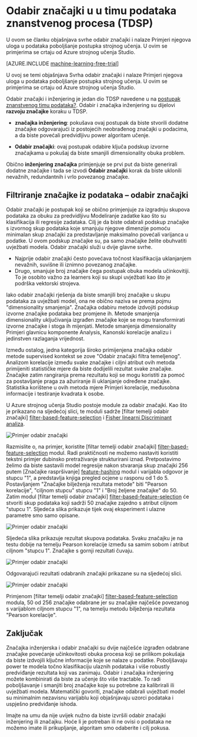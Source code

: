 <properties
    pageTitle="Značajka izbor u postupku timu podataka znanstvenog | Microsoft Azure" 
    description="U članku se objašnjava Svrha odabir značajki i nalaze Primjeri njihove uloge u postupku poboljšanja podataka od strojnog učenja."
    services="machine-learning"
    documentationCenter=""
    authors="bradsev"
    manager="jhubbard"
    editor="cgronlun"/>

<tags
    ms.service="machine-learning"
    ms.workload="data-services"
    ms.tgt_pltfrm="na"
    ms.devlang="na"
    ms.topic="article"
    ms.date="09/19/2016"
    ms.author="zhangya;bradsev" />


# <a name="feature-selection-in-the-team-data-science-process-tdsp"></a>Odabir značajki u u timu podataka znanstvenog procesa (TDSP)

U ovom se članku objašnjava svrhe odabir značajki i nalaze Primjeri njegova uloga u podataka poboljšanje postupka strojnog učenja. U ovim se primjerima se crtaju od Azure strojnog učenja Studio. 

[AZURE.INCLUDE [machine-learning-free-trial](../../includes/machine-learning-free-trial.md)]


U ovoj se temi objašnjava Svrha odabir značajki i nalaze Primjeri njegova uloga u podataka poboljšanje postupka strojnog učenja. U ovim se primjerima se crtaju od Azure strojnog učenja Studio. 

Odabir značajki i inženjering je jedan dio TDSP navedene u na [postupak znanstvenog timu podataka?](data-science-process-overview.md). Odabir i značajka inženjering su dijelovi **razvoju značajke** koraku u TDSP.

* **značajka inženjering**: pokušava ovaj postupak da biste stvorili dodatne značajke odgovarajući iz postojećih neobrađenog značajki u podacima, a da biste povećali predvidljivu power algoritam učenje.

* **Odabir značajki**: ovaj postupak odabire ključa podskup izvorne značajkama u pokušaj da biste smanjili dimensionality obuka problem.

Obično **inženjering značajka** primjenjuje se prvi put da biste generirali dodatne značajke i tada se izvodi **Odabir značajki** korak da biste uklonili nevažnih, redundantnih i vrlo povezanog značajke.


## <a name="filtering-features-from-your-data---feature-selection"></a>Filtriranje značajke iz podataka – odabir značajki 

Odabir značajki je postupak koji se obično primjenjuje za izgradnju skupova podataka za obuku za predvidljivu Modeliranje zadatke kao što su klasifikacija ili regresije zadataka. Cilj je da biste odabrali podskup značajke s izvornog skup podataka koje smanjuju njegove dimenzije pomoću minimalan skup značajki za predstavljanje maksimalno povećali varijanca u podatke. U ovom podskup značajke su, pa samo značajke želite obuhvatiti uvježbati modela. Odabir značajki služi u dvije glavne svrhe.

* Najprije odabir značajki često povećava točnost klasifikacija uklanjanjem nevažnih, suvišne ili iznimno povezanog značajke.
* Drugo, smanjuje broj značajke čega postupak obuka modela učinkovitiji. To je osobito važno za learners koji su skupi uvježbati kao što je podrška vektorski strojeva.

Iako odabir značajki rješenja da biste smanjili broj značajke u skupu podataka za uvježbati model, ona ne obično naziva se prema pojmu "dimensionality smanjenja". Značajka odabiru metode izdvojiti podskup izvorne značajke podataka bez promjene ih.  Metode smanjenja dimensionality uključivanja izgrađen značajke koje se mogu transformirati izvorne značajke i stoga ih mijenjati. Metode smanjenja dimensionality Primjeri glavnicu komponente Analysis, Kanonski korelacije analizu i jedinstven razlaganja vrijednost.

Između ostalog, jedna kategorija široko primijenjena značajka odabir metode supervised kontekst se zove "Odabir značajki filtra temeljenog". Analizom korelacije između svake značajke i ciljni atribut ovih metoda primijeniti statističke mjere da biste dodijelili rezultat svake značajke. Značajke zatim rangiranja prema rezultatu koji se mogu koristiti za pomoć za postavljanje praga za ažuriranje ili uklanjanje određene značajke. Statistika korištene u ovih metoda mjere Primjeri korelacije, međusobna informacije i testiranje kvadrata k osobe.

U Azure strojnog učenja Studio postoje module za odabir značajki. Kao što je prikazano na sljedećoj slici, te moduli sadrže [filtar temelji odabir značajki] [ filter-based-feature-selection] i [Fisher linearni Discriminant analiza][fisher-linear-discriminant-analysis].

![Primjer odabir značajki](./media/machine-learning-data-science-select-features/feature-Selection.png)


Razmislite o, na primjer, koristite [filtar temelji odabir značajki] [ filter-based-feature-selection] modul. Radi praktičnosti ne možemo nastaviti koristiti tekstni primjer dubinsko pretraživanje strukturirani iznad. Pretpostavimo želimo da biste sastavili model regresije nakon stvaranja skup značajki 256 putem [Značajke raspršivanje] [ feature-hashing] modul i varijabla odgovor je stupcu "1", a predstavlja knjiga pregled ocjene u rasponu od 1 do 5. Postavljanjem "Značajke bilježenja rezultata metode" biti "Pearson korelacije", "ciljnom stupcu" stupcu "1" i "Broj željene značajke" do 50. Zatim modul [filtar temelji odabir značajki] [ filter-based-feature-selection] će stvoriti skup podataka koji sadrži 50 značajke zajedno s atribut ciljnom "stupcu 1". Sljedeća slika prikazuje tijek ovaj eksperiment i ulazne parametre smo samo opisane.

![Primjer odabir značajki](./media/machine-learning-data-science-select-features/feature-Selection1.png)

Sljedeća slika prikazuje rezultat skupova podataka. Svaku značajku je na testu dobije na temelju Pearson korelacije između sa samim sobom i atribut ciljnom "stupcu 1". Značajke s gornji rezultati čuvaju.

![Primjer odabir značajki](./media/machine-learning-data-science-select-features/feature-Selection2.png)

Odgovarajući rezultati odabranih značajki prikazane su na sljedećoj slici.

![Primjer odabir značajki](./media/machine-learning-data-science-select-features/feature-Selection3.png)

Primjenom [filtar temelji odabir značajki] [ filter-based-feature-selection] modula, 50 od 256 značajke odabrane jer su značajke najčešće povezanog s varijablom ciljnom stupcu "1", na temelju metodu bilježenja rezultata "Pearson korelacije".

## <a name="conclusion"></a>Zaključak
Značajka inženjerska i odabir značajki su dvije najčešće izgrađen odabrane značajke povećanje učinkovitosti obuka procesa koji se prilikom pokušaja da biste izdvojili ključne informacije koje se nalaze u podatke. Poboljšavaju power te modela točno klasifikaciju ulaznih podataka i više robustly predviđanje rezultata koji vas zanimaju. Odabir i značajka inženjering možete kombinirati da biste za učenje što više tractable. To radi poboljšavanje i smanjiti broj značajke koje su potrebne za kalibrirali ili uvježbati modela. Matematički govoriti, značajke odabrali uvježbati model su minimalnim nezavisnu varijablu koji objašnjavaju uzorci podataka i uspješno predviđanje ishoda.

Imajte na umu da nije uvijek nužno da biste izvršili odabir značajki inženjering ili značajku. Hoće li je potreban ili ne ovisi o podataka ne možemo imate ili prikupljanje, algoritam smo odaberite i cilj pokusa.

<!-- Module References -->
[feature-hashing]: https://msdn.microsoft.com/library/azure/c9a82660-2d9c-411d-8122-4d9e0b3ce92a/
[filter-based-feature-selection]: https://msdn.microsoft.com/library/azure/918b356b-045c-412b-aa12-94a1d2dad90f/
[fisher-linear-discriminant-analysis]: https://msdn.microsoft.com/library/azure/dcaab0b2-59ca-4bec-bb66-79fd23540080/
 
